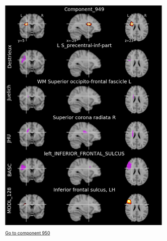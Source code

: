 


![949](preliminary/949.jpg "Component 949")

[Go to component 950](https://parietal-inria.github.io/MODL_atlas/1024/950 "Component 950")